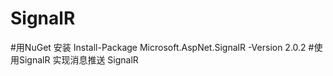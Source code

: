 # SignalR
#用NuGet 安装 Install-Package Microsoft.AspNet.SignalR -Version 2.0.2
#使用SignalR 实现消息推送
SignalR
